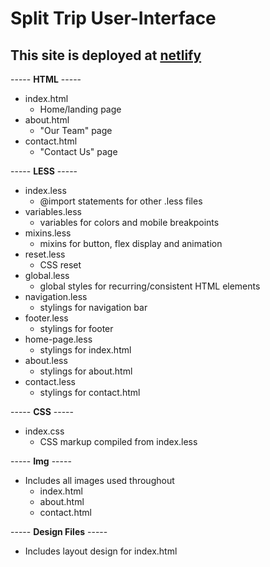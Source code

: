 # Split Trip User-Interface
## This site is deployed at [netlify](https://trip-split-awesome.netlify.com)

----- **HTML** ----- 
* index.html  
    - Home/landing page
* about.html  
    - "Our Team" page
* contact.html 
    - "Contact Us" page

----- **LESS** ----- 
* index.less 
    - @import statements for other .less files
* variables.less 
    - variables for colors and mobile breakpoints
* mixins.less 
    -  mixins for button, flex display and animation
* reset.less 
    - CSS reset
* global.less 
    - global styles for recurring/consistent HTML elements
* navigation.less 
    - stylings for navigation bar
* footer.less 
    - stylings for footer
* home-page.less 
    - stylings for index.html
* about.less
    - stylings for about.html
* contact.less
    - stylings for contact.html

----- **CSS** ----- 
* index.css
    - CSS markup compiled from index.less

----- **Img** ----- 
* Includes all images used throughout 
    - index.html 
    - about.html
    - contact.html

----- **Design Files** ----- 
* Includes layout design for index.html

